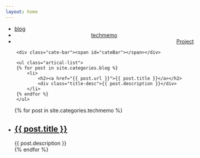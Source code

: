 ```yaml
---
layout: home
---
```


<div class="index-content blog">
    <div class="section">
        <ul class="artical-cate">
            <li class="on"><a href="/"><span>blog</span></a></li>
            <li style="text-align:center"><a href="/blog"><span>techmemo</span></a></li>
            <li style="text-align:right"><a href="/project"><span>Project</span></a></li>
        </ul>

        <div class="cate-bar"><span id="cateBar"></span></div>

        <ul class="artical-list">
        {% for post in site.categories.blog %}
            <li>
                <h2><a href="{{ post.url }}">{{ post.title }}</a></h2>
                <div class="title-desc">{{ post.description }}</div>
            </li>
        {% endfor %}
        </ul>

<ul class="artical-list">
{% for post in site.categories.techmemo %}
<li>
<h2><a href="{{ post.url }}">{{ post.title }}</a></h2>
<div class="title-desc">{{ post.description }}</div>
</li>
{% endfor %}
</ul>
    </div>
    <div class="aside">
    </div>
</div>
